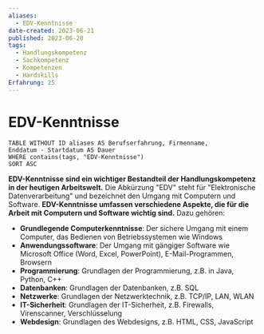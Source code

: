 ```yaml
---
aliases:
  - EDV-Kenntnisse
date-created: 2023-06-21
published: 2023-06-20
tags:
  - Handlungskompetenz
  - Sachkompetenz
  - Kompetenzen
  - Hardskills
Erfahrung: 25
---
```


# EDV-Kenntnisse

```dataview
TABLE WITHOUT ID aliases AS Berufserfahrung, Firmenname,
Enddatum - Startdatum AS Dauer
WHERE contains(tags, "EDV-Kenntnisse")
SORT ASC
```

**EDV-Kenntnisse sind ein wichtiger Bestandteil der Handlungskompetenz in der heutigen Arbeitswelt.** Die Abkürzung "EDV" steht für "Elektronische Datenverarbeitung" und bezeichnet den Umgang mit Computern und Software. **EDV-Kenntnisse umfassen verschiedene Aspekte, die für die Arbeit mit Computern und Software wichtig sind.** Dazu gehören:

- **Grundlegende Computerkenntnisse**: Der sichere Umgang mit einem Computer, das Bedienen von Betriebssystemen wie Windows
- **Anwendungssoftware**: Der Umgang mit gängiger Software wie Microsoft Office (Word, Excel, PowerPoint), E-Mail-Programmen, Browsern
- **Programmierung**: Grundlagen der Programmierung, z.B. in Java, Python, C++
- **Datenbanken**: Grundlagen der Datenbanken, z.B. SQL
- **Netzwerke**: Grundlagen der Netzwerktechnik, z.B. TCP/IP, LAN, WLAN
- **IT-Sicherheit**: Grundlagen der IT-Sicherheit, z.B. Firewalls, Virenscanner, Verschlüsselung
- **Webdesign**: Grundlagen des Webdesigns, z.B. HTML, CSS, JavaScript
